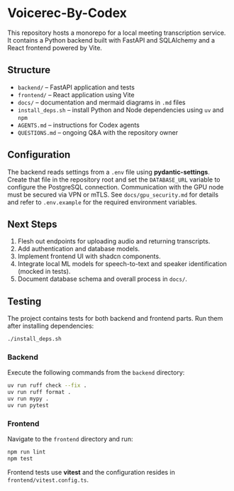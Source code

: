 # Voicerec-By-Codex

This repository hosts a monorepo for a local meeting transcription service. It contains a Python backend built with FastAPI and SQLAlchemy and a React frontend powered by Vite.

## Structure
- `backend/` – FastAPI application and tests
- `frontend/` – React application using Vite
- `docs/` – documentation and mermaid diagrams in `.md` files
- `install_deps.sh` – install Python and Node dependencies using `uv` and `npm`
- `AGENTS.md` – instructions for Codex agents
- `QUESTIONS.md` – ongoing Q&A with the repository owner

## Configuration
The backend reads settings from a `.env` file using **pydantic-settings**. Create
that file in the repository root and set the `DATABASE_URL` variable to configure
the PostgreSQL connection.
Communication with the GPU node must be secured via VPN or mTLS. See
`docs/gpu_security.md` for details and refer to `.env.example` for the required
environment variables.

## Next Steps
1. Flesh out endpoints for uploading audio and returning transcripts.
2. Add authentication and database models.
3. Implement frontend UI with shadcn components.
4. Integrate local ML models for speech-to-text and speaker identification (mocked in tests).
5. Document database schema and overall process in `docs/`.

## Testing

The project contains tests for both backend and frontend parts. Run them after installing dependencies:

```bash
./install_deps.sh
```

### Backend

Execute the following commands from the `backend` directory:

```bash
uv run ruff check --fix .
uv run ruff format .
uv run mypy .
uv run pytest
```

### Frontend

Navigate to the `frontend` directory and run:

```bash
npm run lint
npm test
```

Frontend tests use **vitest** and the configuration resides in `frontend/vitest.config.ts`.
